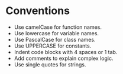 # Conventions
- Use camelCase for function names.
- Use lowercase for variable names.
- Use PascalCase for class names.
- Use UPPERCASE for constants.
- Indent code blocks with 4 spaces or 1 tab.
- Add comments to explain complex logic.
- Use single quotes for strings.